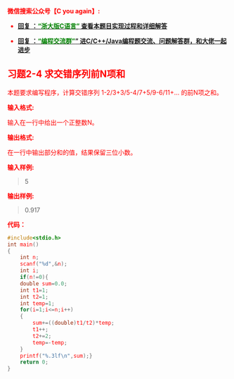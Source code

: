 
<font color='red'> **微信搜索公众号【C you again】:**

- [**回复 ：<font color='green'>“浙大版C语言”</font> 查看本题目实现过程和详细解答** ](  http://gzh.cyouagain.cn/) 
 
- [ **回复 ：<font color='green'>“编程交流群”</font>” 进C/C++/Java编程题交流、问题解答群，和大佬一起进步**  ](  http://cyouagain.cn/    ) 





## 习题2-4 求交错序列前N项和

本题要求编写程序，计算交错序列 1-2/3+3/5-4/7+5/9-6/11+... 的前N项之和。

**输入格式:**

输入在一行中给出一个正整数N。

**输出格式:**

在一行中输出部分和的值，结果保留三位小数。

**输入样例:**

> 5

**输出样例:**

> 0.917

**代码：**

```c
#include<stdio.h>
int main()
{
    int n;
    scanf("%d",&n);
    int i;
    if(n!=0){
    double sum=0.0;
    int t1=1;
    int t2=1;
    int temp=1;
    for(i=1;i<=n;i++)
    {
        sum+=((double)t1/t2)*temp;
        t1++;
        t2+=2;
        temp=-temp;
    }
    printf("%.3lf\n",sum);}
    return 0;
}
```

